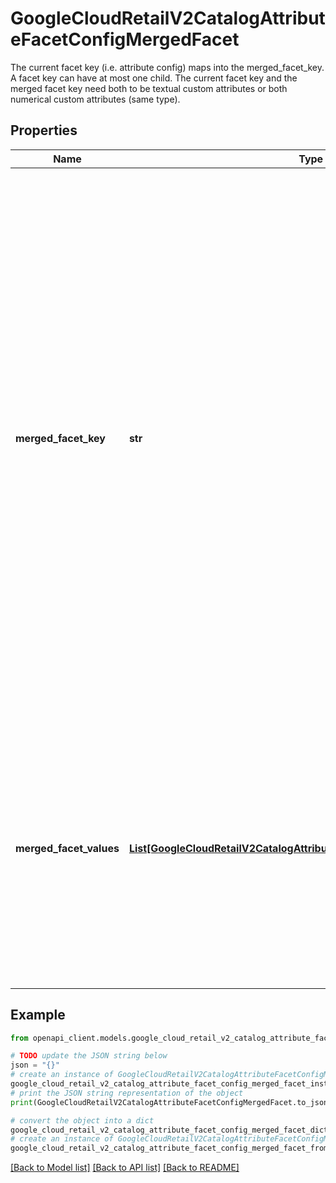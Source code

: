 # GoogleCloudRetailV2CatalogAttributeFacetConfigMergedFacet

The current facet key (i.e. attribute config) maps into the merged_facet_key. A facet key can have at most one child. The current facet key and the merged facet key need both to be textual custom attributes or both numerical custom attributes (same type).

## Properties

Name | Type | Description | Notes
------------ | ------------- | ------------- | -------------
**merged_facet_key** | **str** | The merged facet key should be a valid facet key that is different than the facet key of the current catalog attribute. We refer this is merged facet key as the child of the current catalog attribute. This merged facet key can&#39;t be a parent of another facet key (i.e. no directed path of length 2). This merged facet key needs to be either a textual custom attribute or a numerical custom attribute. | [optional] 
**merged_facet_values** | [**List[GoogleCloudRetailV2CatalogAttributeFacetConfigMergedFacetValue]**](GoogleCloudRetailV2CatalogAttributeFacetConfigMergedFacetValue.md) | Each instance is a list of facet values that map into the same (possibly different) merged facet value. For the current attribute config, each facet value should map to at most one merged facet value. | [optional] 

## Example

```python
from openapi_client.models.google_cloud_retail_v2_catalog_attribute_facet_config_merged_facet import GoogleCloudRetailV2CatalogAttributeFacetConfigMergedFacet

# TODO update the JSON string below
json = "{}"
# create an instance of GoogleCloudRetailV2CatalogAttributeFacetConfigMergedFacet from a JSON string
google_cloud_retail_v2_catalog_attribute_facet_config_merged_facet_instance = GoogleCloudRetailV2CatalogAttributeFacetConfigMergedFacet.from_json(json)
# print the JSON string representation of the object
print(GoogleCloudRetailV2CatalogAttributeFacetConfigMergedFacet.to_json())

# convert the object into a dict
google_cloud_retail_v2_catalog_attribute_facet_config_merged_facet_dict = google_cloud_retail_v2_catalog_attribute_facet_config_merged_facet_instance.to_dict()
# create an instance of GoogleCloudRetailV2CatalogAttributeFacetConfigMergedFacet from a dict
google_cloud_retail_v2_catalog_attribute_facet_config_merged_facet_from_dict = GoogleCloudRetailV2CatalogAttributeFacetConfigMergedFacet.from_dict(google_cloud_retail_v2_catalog_attribute_facet_config_merged_facet_dict)
```
[[Back to Model list]](../README.md#documentation-for-models) [[Back to API list]](../README.md#documentation-for-api-endpoints) [[Back to README]](../README.md)


